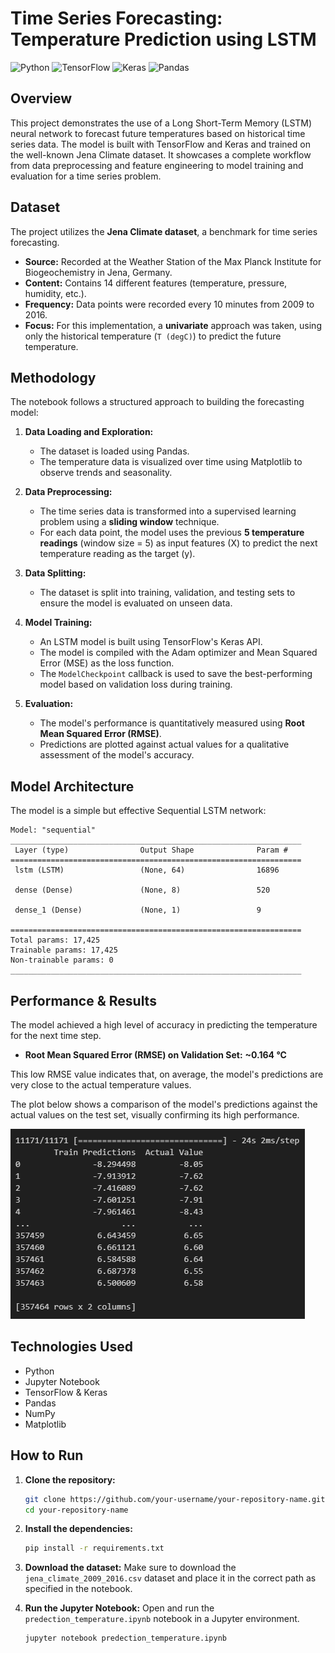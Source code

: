 # Time Series Forecasting: Temperature Prediction using LSTM

![Python](https://img.shields.io/badge/Python-3.8%2B-blue.svg)
![TensorFlow](https://img.shields.io/badge/TensorFlow-2.x-orange.svg)
![Keras](https://img.shields.io/badge/Keras-2.x-red.svg)
![Pandas](https://img.shields.io/badge/Pandas-1.x-green.svg)

## Overview

This project demonstrates the use of a Long Short-Term Memory (LSTM) neural network to forecast future temperatures based on historical time series data. The model is built with TensorFlow and Keras and trained on the well-known Jena Climate dataset. It showcases a complete workflow from data preprocessing and feature engineering to model training and evaluation for a time series problem.

## Dataset

The project utilizes the **Jena Climate dataset**, a benchmark for time series forecasting.
- **Source:** Recorded at the Weather Station of the Max Planck Institute for Biogeochemistry in Jena, Germany.
- **Content:** Contains 14 different features (temperature, pressure, humidity, etc.).
- **Frequency:** Data points were recorded every 10 minutes from 2009 to 2016.
- **Focus:** For this implementation, a **univariate** approach was taken, using only the historical temperature (`T (degC)`) to predict the future temperature.

## Methodology

The notebook follows a structured approach to building the forecasting model:

1.  **Data Loading and Exploration:**
    - The dataset is loaded using Pandas.
    - The temperature data is visualized over time using Matplotlib to observe trends and seasonality.

2.  **Data Preprocessing:**
    - The time series data is transformed into a supervised learning problem using a **sliding window** technique.
    - For each data point, the model uses the previous **5 temperature readings** (window size = 5) as input features (X) to predict the next temperature reading as the target (y).

3.  **Data Splitting:**
    - The dataset is split into training, validation, and testing sets to ensure the model is evaluated on unseen data.

4.  **Model Training:**
    - An LSTM model is built using TensorFlow's Keras API.
    - The model is compiled with the Adam optimizer and Mean Squared Error (MSE) as the loss function.
    - The `ModelCheckpoint` callback is used to save the best-performing model based on validation loss during training.

5.  **Evaluation:**
    - The model's performance is quantitatively measured using **Root Mean Squared Error (RMSE)**.
    - Predictions are plotted against actual values for a qualitative assessment of the model's accuracy.

## Model Architecture

The model is a simple but effective Sequential LSTM network:

```
Model: "sequential"
_________________________________________________________________
 Layer (type)                Output Shape              Param #   
=================================================================
 lstm (LSTM)                 (None, 64)                16896     
                                                                 
 dense (Dense)               (None, 8)                 520       
                                                                 
 dense_1 (Dense)             (None, 1)                 9         
                                                                 
=================================================================
Total params: 17,425
Trainable params: 17,425
Non-trainable params: 0
_________________________________________________________________
```

## Performance & Results

The model achieved a high level of accuracy in predicting the temperature for the next time step.

-   **Root Mean Squared Error (RMSE) on Validation Set:** **~0.164 °C**

This low RMSE value indicates that, on average, the model's predictions are very close to the actual temperature values.

The plot below shows a comparison of the model's predictions against the actual values on the test set, visually confirming its high performance.

![Test Predictions vs Actual Values](actVSPre.png)


## Technologies Used

- Python
- Jupyter Notebook
- TensorFlow & Keras
- Pandas
- NumPy
- Matplotlib

## How to Run

1.  **Clone the repository:**
    ```bash
    git clone https://github.com/your-username/your-repository-name.git
    cd your-repository-name
    ```

2.  **Install the dependencies:**
    ```bash
    pip install -r requirements.txt
    ```

3.  **Download the dataset:**
    Make sure to download the `jena_climate_2009_2016.csv` dataset and place it in the correct path as specified in the notebook.

4.  **Run the Jupyter Notebook:**
    Open and run the `predection_temperature.ipynb` notebook in a Jupyter environment.
    ```bash
    jupyter notebook predection_temperature.ipynb
    ```

